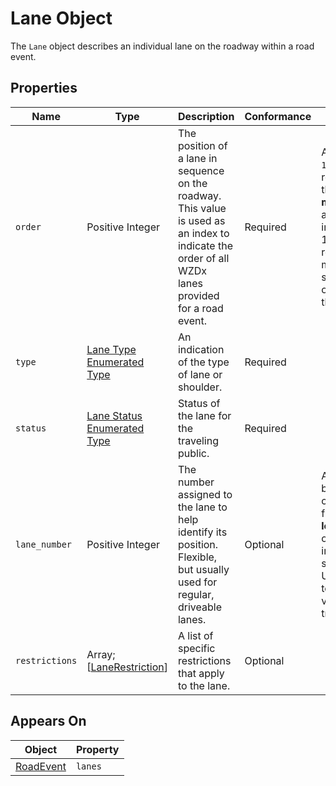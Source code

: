 # Lane Object
The `Lane` object describes an individual lane on the roadway within a road event.

## Properties
Name | Type | Description | Conformance | Notes
--- | --- | --- | --- | ---
`order` | Positive Integer | The position of a lane in sequence on the roadway. This value is used as an index to indicate the order of all WZDx lanes provided for a road event. | Required | A value of `1` must represent the **left-most** lane and an increase in 1 must represent moving a single lane over from the **left**.
`type` | [Lane Type Enumerated Type](/spec-content/enumerated-types/derived-from-its-standards/lane_type.md) | An indication of the type of lane or shoulder. | Required | 
`status` | [Lane Status Enumerated Type](/spec-content/enumerated-types/lane_status.md) | Status of the lane for the traveling public. | Required |
`lane_number` | Positive Integer | The number assigned to the lane to help identify its position. Flexible, but usually used for regular, driveable lanes. | Optional | Assigned by counting from the **left** edge of the improved surface. Useful for text to voice translation.
`restrictions` | Array; \[[LaneRestriction](/spec-content/objects/LaneRestriction.md)\] | A list of specific restrictions that apply to the lane. | Optional | 

## Appears On
Object| Property
--- | ---
[RoadEvent](/spec-content/objects/RoadEvent.md) | `lanes`